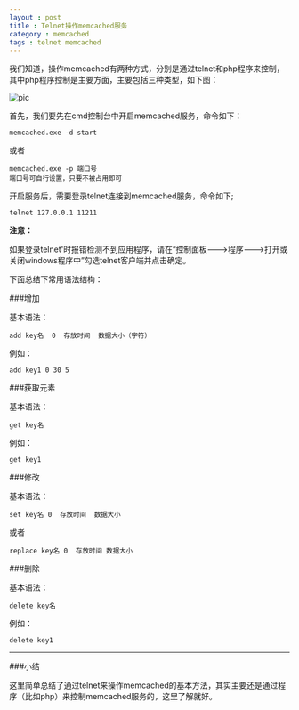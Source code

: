 ```yaml
---
layout : post
title : Telnet操作memcached服务
category : memcached
tags : telnet memcached
---
```

我们知道，操作memcached有两种方式，分别是通过telnet和php程序来控制，其中php程序控制是主要方面，主要包括三种类型，如下图：

![pic](http://ww2.sinaimg.cn/mw690/bd5a4d63jw1eiu65cgobnj208c07omxk.jpg)

<!--more-->

首先，我们要先在cmd控制台中开启memcached服务，命令如下：

	memcached.exe -d start

或者

	memcached.exe -p 端口号
	端口号可自行设置，只要不被占用即可


开启服务后，需要登录telnet连接到memcached服务，命令如下;
	
	telnet 127.0.0.1 11211

**注意：**

如果登录telnet'时报错检测不到应用程序，请在“控制面板--->程序--->打开或关闭windows程序中”勾选telnet客户端并点击确定。

下面总结下常用语法结构：

###增加

基本语法：
	
	add key名  0  存放时间  数据大小（字符）

例如：

	add key1 0 30 5

###获取元素

基本语法：

	get key名

例如：

	get key1

###修改

基本语法：

	set key名 0  存放时间  数据大小

或者

	replace key名 0  存放时间 数据大小

###删除

基本语法：

	delete key名

例如：

	delete key1

---

###小结

这里简单总结了通过telnet来操作memcached的基本方法，其实主要还是通过程序（比如php）来控制memcached服务的，这里了解就好。